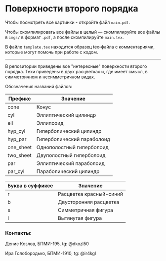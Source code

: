# Поверхности второго порядка

Чтобы посмотреть все картинки - откройте файл `main.pdf`.

Чтобы скомпилировать все файлы в целый — скомпилируйте все файлы в `imgs/` в формат `.pdf`, а после скомпилируйте 
`main.tex`.

В файле `template.tex` находится образец tex-файла с комментариями, которые могут помочь при работе с кодом.

---
В репозитории приведены все "интересные" поверхности второго порядка. Техи приведены в 
двух расцветках и, где имеет смысл, в симметричном и несимметричном видах. 

Обозначения названий файлов:

Префикс     | Значение
------------|----------
cone        | Конус
cyl         | Эллиптический цилиндр
ell         | Эллипсоид
hyp_cyl     | Гиперболический цилиндр 
hyp_par     | Гиперболический параболоид
one_sheet   | Однополостный гиперболоид
two_sheet   | Двуполостный гиперболоид
par         | Эллиптический параболоид
par_cyl     | Параболический цилиндр

Буква в суффиксе | Значение
---|---
r | Расцветка красный-синий
b | Двусторонняя расцветка
s | Симметричная фигура
l | Вытянутая фигура


### Контакты:

Денис Козлов, БПМИ-195, tg: @dkozl50

Ира Голобородько, БПМИ-1910, tg: @ir4kgl
